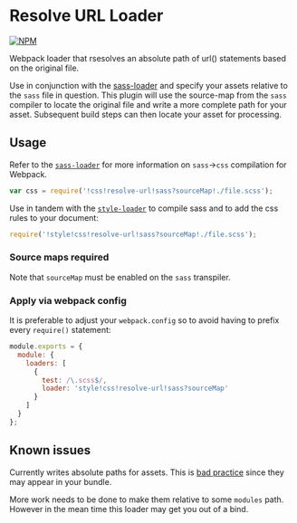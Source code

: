 # Resolve URL Loader

[![NPM](https://nodei.co/npm/resolve-url-loader.png)](http://github.com/bholloway/resolve-url-loader)

Webpack loader that rsesolves an absolute path of url() statements based on the original file.

Use in conjunction with the [sass-loader](https://www.npmjs.com/package/sass-loader) and specify your assets relative
to the `sass` file in question. This plugin will use the source-map from the `sass` compiler to locate the original file
and write a more complete path for your asset. Subsequent build steps can then locate your asset for processing.

## Usage

Refer to the [`sass-loader`](https://github.com/jtangelder/sass-loader) for more information on `sass`->`css`
compilation for Webpack.

``` javascript
var css = require('!css!resolve-url!sass?sourceMap!./file.scss');
```

Use in tandem with the [`style-loader`](https://github.com/webpack/style-loader) to compile sass and to add the css 
rules to your document:

``` javascript
require('!style!css!resolve-url!sass?sourceMap!./file.scss');
```

### Source maps required

Note that `sourceMap` must be enabled on the `sass` transpiler.

### Apply via webpack config

It is preferable to adjust your `webpack.config` so to avoid having to prefix every `require()` statement:

``` javascript
module.exports = {
  module: {
    loaders: [
      {
        test: /\.scss$/,
        loader: 'style!css!resolve-url!sass?sourceMap'
      }
    ]
  }
};
```

## Known issues

Currently writes absolute paths for assets. This is
[bad practice](http://webpack.github.io/docs/how-to-write-a-loader.html#should-not-embed-absolute-paths) since they may
appear in your bundle.

More work needs to be done to make them relative to some `modules` path. However in the mean time this loader may get
you out of a bind.